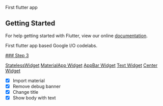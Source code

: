 First flutter app

## Getting Started

For help getting started with Flutter, view our online
[documentation](https://flutter.io/).

First flutter app based Google I/O codelabs.

[### Step 3](https://codelabs.developers.google.com/codelabs/first-flutter-app-pt1/index.html#2)

[StatelessWidget](https://docs.flutter.io/flutter/widgets/StatelessWidget-class.html)
[MaterialApp Widget](https://docs.flutter.io/flutter/material/MaterialApp-class.html)
[AppBar Widget](https://docs.flutter.io/flutter/material/AppBar-class.html)
[Text Widget](https://docs.flutter.io/flutter/widgets/Text-class.html)
[Center Widget](https://docs.flutter.io/flutter/widgets/Center-class.html)

- [x] Import material
- [x] Remove debug banner
- [x] Change title
- [x] Show body with text